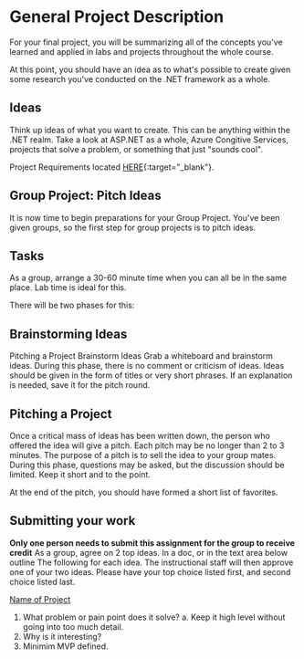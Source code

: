 # General Project Description

For your final project, you will be summarizing all of the concepts you've 
learned and applied in labs and projects throughout the whole course. 

At this point, you should have an idea as to what's possible to create 
given some research you've conducted on the .NET framework as a whole. 

## Ideas
Think up ideas of what you want to create. This can be anything within the .NET realm.
Take a look at ASP.NET as a whole, Azure Congitive Services, projects that solve a problem,
or something that just "sounds cool". 

Project Requirements located [HERE](FinalReqs.md){:target="_blank"}.

## Group Project: Pitch Ideas
It is now time to begin preparations for your Group Project. 
You've been given groups, so the first step for group projects is to pitch ideas.

## Tasks
As a group, arrange a 30-60 minute time when you can all be in the same place. 
Lab time is ideal for this.

There will be two phases for this:

## Brainstorming Ideas
Pitching a Project
Brainstorm Ideas
Grab a whiteboard and brainstorm ideas. During this phase, there is no comment or criticism of ideas. Ideas should be given in the form of titles or very short phrases. If an explanation is needed, save it for the pitch round.

## Pitching a Project
Once a critical mass of ideas has been written down, 
the person who offered the idea will give a pitch. Each pitch may be no longer than 2 to 3 minutes. The purpose of a pitch is to sell the idea to your group mates. During this phase, questions may be asked, but the discussion should be limited. Keep it short and to the point.

At the end of the pitch, you should have formed a short list of favorites.


## Submitting your work
**Only one person needs to submit this assignment for the group to receive credit**
As a group, agree on 2 top ideas. In a doc, or in the text area below outline 
The following for each idea. The instructional staff will then approve one of your two ideas.
Please have your top choice listed first, and second choice listed last. 

<u>Name of Project</u>
1. What problem or pain point does it solve?
   a. Keep it high level without going into too much detail. 
2. Why is it interesting?
3. Minimim MVP defined.